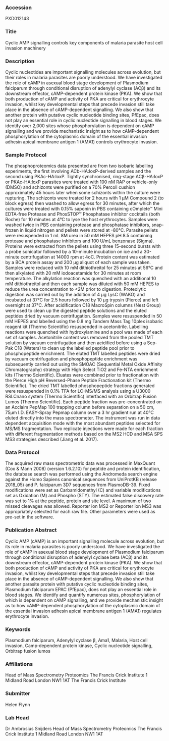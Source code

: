 ### Accession
PXD012143

### Title
Cyclic AMP signalling controls key components of malaria parasite host cell invasion machinery

### Description
Cyclic nucleotides are important signalling molecules across evolution, but their roles in malaria parasites are poorly understood. We have investigated the role of cAMP in asexual blood stage development of Plasmodium falciparum through conditional disruption of adenylyl cyclase (ACβ) and its downstream effector, cAMP-dependent protein kinase (PKA). We show that both production of cAMP and activity of PKA are critical for erythrocyte invasion, whilst key developmental steps that precede invasion still take place in the absence of cAMP-dependent signalling. We also show that another protein with putative cyclic nucleotide binding sites, PfEpac, does not play an essential role in cyclic nucleotide signalling in blood stages. We identify over 2,000 sites whose phosphorylation is dependent on cAMP signalling and we provide mechanistic insight as to how cAMP-dependent phosphorylation of the cytoplasmic domain of the essential invasion adhesin apical membrane antigen 1 (AMA1) controls erythrocyte invasion.

### Sample Protocol
The phosphoproteomics data presented are from two isobaric labelling experiments, the first involving ACb-HA:loxP-derived samples and the second using PKAc-HA:loxP. Tightly synchronised, ring-stage ACβ-HA:loxP  or PKAc-HA:loxP  parasites were treated with 100 nM RAP or vehicle-only (DMSO) and schizonts were purified on a 70% Percoll cushion approximately 45 hours later when some schizonts within the culture were rupturing.  The schizonts were treated for 2 hours with 1 μM Compound 2 (to block egress) then washed to allow egress for 30 minutes, after which the cultures were treated with 0.15% saponin in PBS containing cOmplete™ Mini EDTA-free Protease and PhosSTOP™ Phosphatase inhibitor cocktails (both Roche) for 10 minutes at 4°C to lyse the host erythrocytes. Samples were washed twice in PBS containing protease and phosphatase inhibitors, snap-frozen in liquid nitrogen and pellets were stored at -80°C. Parasite pellets were resuspended in 1 mL 8M urea in 50 mM HEPES pH 8.5 containing protease and phosphatase inhibitors and 100 U/mL benzonase (Sigma). Proteins were extracted from the pellets using three 15-second bursts with a probe sonicator followed by a 10-minute incubation on ice and a 30-minute centrifugation at 14000 rpm at 4oC. Protein content was estimated by a BCA protein assay and 200 μg aliquot of each sample was taken.  Samples were reduced with 10 mM dithiothreitol for 25 minutes at 56°C and then alkylated with 20 mM iodoacetamide for 30 minutes at room temperature.  The alkylation reaction was quenched with an additional 10 mM dithiothreitol and then each sample was diluted with 50 mM HEPES to reduce the urea concentration to <2M prior to digestion.  Proteolytic digestion was carried out by the addition of 4 μg LysC (WAKO) and incubated at 37°C for 2.5 hours followed by 10 μg trypsin (Pierce) and left overnight at 37°C. After acidification C18 MacroSpin columns (Nest Group) were used to clean up the digested peptide solutions and the eluted peptides dried by vacuum centrifugation. Samples were resuspended in 50 mM HEPES and labelled using the 0.8 mg Tandem Mass Tag 10plex isobaric reagent kit (Thermo Scientific) resuspended in acetonitrile. Labelling reactions were quenched with hydroxylamine and a pool was made of each set of samples.  Acetonitrile content was removed from the pooled TMT solution by vacuum centrifugation and then acidified before using a Sep-Pak C18 (Waters) to clean up the labelled peptide pool prior to phosphopeptide enrichment.  The eluted TMT labelled peptides were dried by vacuum centrifugation and phosphopeptide enrichment was subsequently carried out using the SMOAC (Sequential Metal Oxide Affinity Chromatography) strategy with High Select TiO2 and Fe-NTA enrichment kits (Thermo Scientific). Eluates were combined prior to fractionation with the Pierce High pH Reversed-Phase Peptide Fractionation kit (Thermo Scientific). The dried TMT labelled phosphopeptide fractions generated were resuspended in 0.1% TFA for LC-MS/MS analysis using a U3000 RSLCnano system (Thermo Scientific) interfaced with an Orbitrap Fusion Lumos (Thermo Scientific).  Each peptide fraction was pre-concentrated on an Acclaim PepMap 100 trapping column before separation on a 50 cm, 75μm I.D. EASY-Spray Pepmap column over a 3 hr gradient run at 40°C eluted directly into the mass spectrometer.   The instrument was run in data dependent acquisition mode with the most abundant peptides selected for MS/MS fragmentation. Two replicate injections were made for each fraction with different fragmentation methods based on the MS2 HCD and MSA SPS MS3 strategies described (Jiang et al. 2017).

### Data Protocol
The acquired raw mass spectrometric data was processed in MaxQuant (Cox & Mann 2008) (version 1.6.2.10) for peptide and protein identification, the database search was performed using the Andromeda search engine against the Homo Sapiens canonical sequences from UniProtKB (release 2018_05) and P. falciparum 3D7 sequences from PlasmoDB-39.  Fixed modifications were set as Carbamidomethyl (C) and variable modifications set as Oxidation (M) and Phospho (STY). The estimated false discovery rate was set to 1% at the peptide, protein and site level. A maximum of two missed cleavages was allowed. Reporter ion MS2 or Reporter ion MS3 was appropriately selected for each raw file. Other parameters were used as pre-set in the software.

### Publication Abstract
Cyclic AMP (cAMP) is an important signalling molecule across evolution, but its role in malaria parasites is poorly understood. We have investigated the role of cAMP in asexual blood stage development of Plasmodium falciparum through conditional disruption of adenylyl cyclase beta (AC&#x3b2;) and its downstream effector, cAMP-dependent protein kinase (PKA). We show that both production of cAMP and activity of PKA are critical for erythrocyte invasion, whilst key developmental steps that precede invasion still take place in the absence of cAMP-dependent signalling. We also show that another parasite protein with putative cyclic nucleotide binding sites, Plasmodium falciparum EPAC (PfEpac), does not play an essential role in blood stages. We identify and quantify numerous sites, phosphorylation of which is dependent on cAMP signalling, and we provide mechanistic insight as to how cAMP-dependent phosphorylation of the cytoplasmic domain of the essential invasion adhesin apical membrane antigen 1 (AMA1) regulates erythrocyte invasion.

### Keywords
Plasmodium falciparum, Adenylyl cyclase β, Ama1, Malaria, Host cell invasion, Camp‐dependent protein kinase, Cyclic nucleotide signalling, Orbitrap fusion lumos

### Affiliations
Head of Mass Spectrometry Proteomics The Francis Crick Institute 1 Midland Road London NW1 1AT
The Francis Crick Institute

### Submitter
Helen Flynn

### Lab Head
Dr Ambrosius Snijders
Head of Mass Spectrometry Proteomics The Francis Crick Institute 1 Midland Road London NW1 1AT


